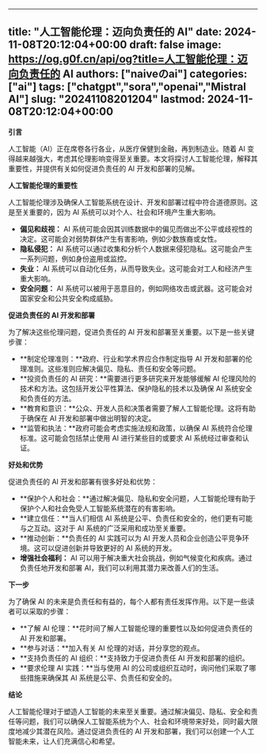 
---
title: "人工智能伦理：迈向负责任的 AI"
date: 2024-11-08T20:12:04+00:00
draft: false
image: https://og.g0f.cn/api/og?title=人工智能伦理：迈向负责任的 AI
authors: ["naiveのai"]
categories: ["ai"]
tags: ["chatgpt","sora","openai","Mistral AI"]
slug: "20241108201204"
lastmod: 2024-11-08T20:12:04+00:00
---
**引言**

人工智能（AI）正在席卷各行各业，从医疗保健到金融，再到制造业。随着 AI 变得越来越强大，考虑其伦理影响变得至关重要。本文将探讨人工智能伦理，解释其重要性，并提供有关如何促进负责任的 AI 开发和部署的见解。

**人工智能伦理的重要性**

人工智能伦理涉及确保人工智能系统在设计、开发和部署过程中符合道德原则。这是至关重要的，因为 AI 系统可以对个人、社会和环境产生重大影响。

* **偏见和歧视：** AI 系统可能会因其训练数据中的偏见而做出不公平或歧视性的决定。这可能会对弱势群体产生有害影响，例如少数族裔或女性。
* **隐私侵犯：** AI 系统可以通过收集和分析个人数据来侵犯隐私。这可能会产生一系列问题，例如身份盗用或监控。
* **失业：** AI 系统可以自动化任务，从而导致失业。这可能会对工人和经济产生重大影响。
* **安全问题：** AI 系统可以被用于恶意目的，例如网络攻击或武器。这可能会对国家安全和公共安全构成威胁。

**促进负责任的 AI 开发和部署**

为了解决这些伦理问题，促进负责任的 AI 开发和部署至关重要。以下是一些关键步骤：

* **制定伦理准则：**政府、行业和学术界应合作制定指导 AI 开发和部署的伦理准则。这些准则应解决偏见、隐私、责任和安全等问题。
* **投资负责任的 AI 研究：**需要进行更多研究来开发能够缓解 AI 伦理风险的技术和方法。这包括开发公平性算法、保护隐私的技术以及确保 AI 系统安全和负责任的方法。
* **教育和意识：**公众、开发人员和决策者需要了解人工智能伦理。这将有助于确保在 AI 开发和部署中做出明智的决定。
* **监管和执法：**政府可能会考虑实施法规和政策，以确保 AI 系统符合伦理标准。这可能会包括禁止使用 AI 进行某些目的或要求 AI 系统经过审查和认证。

**好处和优势**

促进负责任的 AI 开发和部署有很多好处和优势：

* **保护个人和社会：**通过解决偏见、隐私和安全问题，人工智能伦理有助于保护个人和社会免受人工智能系统潜在的有害影响。
* **建立信任：**当人们相信 AI 系统是公平、负责任和安全的，他们更有可能与之互动。这对于 AI 系统的广泛采用和成功至关重要。
* **推动创新：**负责任的 AI 实践可以为 AI 开发人员和企业创造公平竞争环境。这可以促进创新并导致更好的 AI 系统的开发。
* **增强社会福利：** AI 可以用于解决重大社会挑战，例如气候变化和疾病。通过负责任地开发和部署 AI，我们可以利用其潜力来改善人们的生活。

**下一步**

为了确保 AI 的未来是负责任和有益的，每个人都有责任发挥作用。以下是一些读者可以采取的步骤：

* **了解 AI 伦理：**花时间了解人工智能伦理的重要性以及如何促进负责任的 AI 开发和部署。
* **参与对话：**加入有关 AI 伦理的对话，并分享您的观点。
* **支持负责任的 AI 组织：**支持致力于促进负责任 AI 开发和部署的组织。
* **要求伦理 AI 实践：**当与使用 AI 的公司或组织互动时，询问他们采取了哪些措施来确保其 AI 系统是公平、负责任和安全的。

**结论**

人工智能伦理对于塑造人工智能的未来至关重要。通过解决偏见、隐私、安全和责任等问题，我们可以确保人工智能系统为个人、社会和环境带来好处，同时最大限度地减少其潜在风险。通过促进负责任的 AI 开发和部署，我们可以创建一个人工智能未来，让人们充满信心和希望。